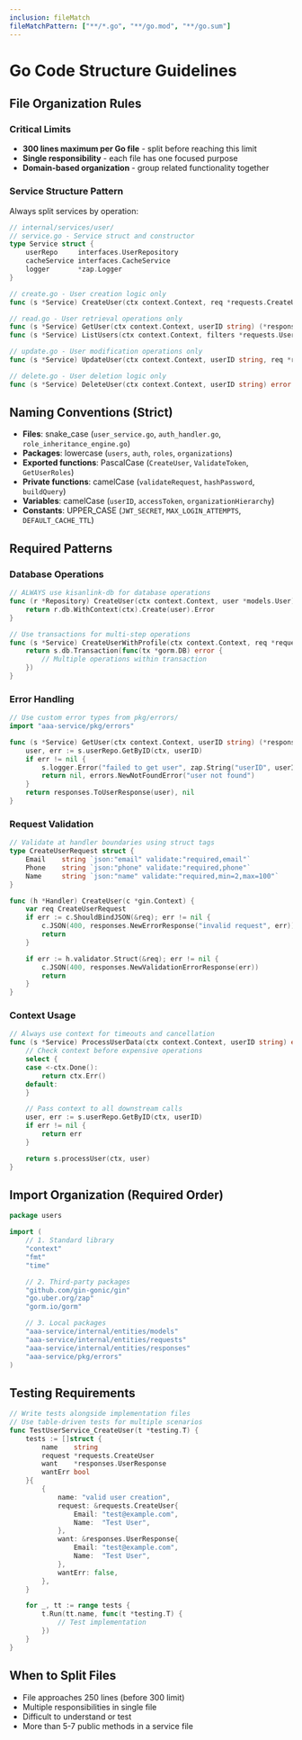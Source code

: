 ```yaml
---
inclusion: fileMatch
fileMatchPattern: ["**/*.go", "**/go.mod", "**/go.sum"]
---
```


# Go Code Structure Guidelines

## File Organization Rules

### Critical Limits

- **300 lines maximum per Go file** - split before reaching this limit
- **Single responsibility** - each file has one focused purpose
- **Domain-based organization** - group related functionality together

### Service Structure Pattern

Always split services by operation:

```go
// internal/services/user/
// service.go - Service struct and constructor
type Service struct {
    userRepo     interfaces.UserRepository
    cacheService interfaces.CacheService
    logger       *zap.Logger
}

// create.go - User creation logic only
func (s *Service) CreateUser(ctx context.Context, req *requests.CreateUser) (*responses.UserResponse, error)

// read.go - User retrieval operations only
func (s *Service) GetUser(ctx context.Context, userID string) (*responses.UserResponse, error)
func (s *Service) ListUsers(ctx context.Context, filters *requests.UserFilters) (*responses.UserListResponse, error)

// update.go - User modification operations only
func (s *Service) UpdateUser(ctx context.Context, userID string, req *requests.UpdateUser) (*responses.UserResponse, error)

// delete.go - User deletion logic only
func (s *Service) DeleteUser(ctx context.Context, userID string) error
```

## Naming Conventions (Strict)

- **Files**: snake_case (`user_service.go`, `auth_handler.go`, `role_inheritance_engine.go`)
- **Packages**: lowercase (`users`, `auth`, `roles`, `organizations`)
- **Exported functions**: PascalCase (`CreateUser`, `ValidateToken`, `GetUserRoles`)
- **Private functions**: camelCase (`validateRequest`, `hashPassword`, `buildQuery`)
- **Variables**: camelCase (`userID`, `accessToken`, `organizationHierarchy`)
- **Constants**: UPPER_CASE (`JWT_SECRET`, `MAX_LOGIN_ATTEMPTS`, `DEFAULT_CACHE_TTL`)

## Required Patterns

### Database Operations

```go
// ALWAYS use kisanlink-db for database operations
func (r *Repository) CreateUser(ctx context.Context, user *models.User) error {
    return r.db.WithContext(ctx).Create(user).Error
}

// Use transactions for multi-step operations
func (s *Service) CreateUserWithProfile(ctx context.Context, req *requests.CreateUserWithProfile) error {
    return s.db.Transaction(func(tx *gorm.DB) error {
        // Multiple operations within transaction
    })
}
```

### Error Handling

```go
// Use custom error types from pkg/errors/
import "aaa-service/pkg/errors"

func (s *Service) GetUser(ctx context.Context, userID string) (*responses.UserResponse, error) {
    user, err := s.userRepo.GetByID(ctx, userID)
    if err != nil {
        s.logger.Error("failed to get user", zap.String("userID", userID), zap.Error(err))
        return nil, errors.NewNotFoundError("user not found")
    }
    return responses.ToUserResponse(user), nil
}
```

### Request Validation

```go
// Validate at handler boundaries using struct tags
type CreateUserRequest struct {
    Email    string `json:"email" validate:"required,email"`
    Phone    string `json:"phone" validate:"required,phone"`
    Name     string `json:"name" validate:"required,min=2,max=100"`
}

func (h *Handler) CreateUser(c *gin.Context) {
    var req CreateUserRequest
    if err := c.ShouldBindJSON(&req); err != nil {
        c.JSON(400, responses.NewErrorResponse("invalid request", err))
        return
    }

    if err := h.validator.Struct(&req); err != nil {
        c.JSON(400, responses.NewValidationErrorResponse(err))
        return
    }
}
```

### Context Usage

```go
// Always use context for timeouts and cancellation
func (s *Service) ProcessUserData(ctx context.Context, userID string) error {
    // Check context before expensive operations
    select {
    case <-ctx.Done():
        return ctx.Err()
    default:
    }

    // Pass context to all downstream calls
    user, err := s.userRepo.GetByID(ctx, userID)
    if err != nil {
        return err
    }

    return s.processUser(ctx, user)
}
```

## Import Organization (Required Order)

```go
package users

import (
    // 1. Standard library
    "context"
    "fmt"
    "time"

    // 2. Third-party packages
    "github.com/gin-gonic/gin"
    "go.uber.org/zap"
    "gorm.io/gorm"

    // 3. Local packages
    "aaa-service/internal/entities/models"
    "aaa-service/internal/entities/requests"
    "aaa-service/internal/entities/responses"
    "aaa-service/pkg/errors"
)
```

## Testing Requirements

```go
// Write tests alongside implementation files
// Use table-driven tests for multiple scenarios
func TestUserService_CreateUser(t *testing.T) {
    tests := []struct {
        name    string
        request *requests.CreateUser
        want    *responses.UserResponse
        wantErr bool
    }{
        {
            name: "valid user creation",
            request: &requests.CreateUser{
                Email: "test@example.com",
                Name:  "Test User",
            },
            want: &responses.UserResponse{
                Email: "test@example.com",
                Name:  "Test User",
            },
            wantErr: false,
        },
    }

    for _, tt := range tests {
        t.Run(tt.name, func(t *testing.T) {
            // Test implementation
        })
    }
}
```

## When to Split Files

- File approaches 250 lines (before 300 limit)
- Multiple responsibilities in single file
- Difficult to understand or test
- More than 5-7 public methods in a service file
